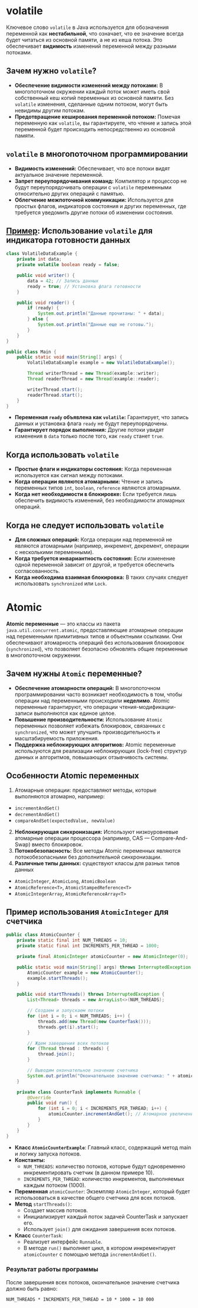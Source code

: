 # volatile

Ключевое слово ```volatile``` в Java используется для обозначения переменной как **нестабильной**, что означает, что ее
значение всегда будет читаться из основной памяти, а не из кеша потока. Это обеспечивает **видимость** изменений
переменной между разными потоками.

## Зачем нужно ```volatile```?

- **Обеспечение видимости изменений между потоками:** В многопоточном окружении каждый поток может иметь свой
  собственный кеш копий переменных из основной памяти. Без ```volatile``` изменения, сделанные одним потоком, могут быть
  невидимы другим потокам.
- **Предотвращение кеширования переменной потоком:** Помечая переменную как ```volatile```, вы гарантируете, что чтение
  и запись этой переменной будет происходить непосредственно из основной памяти.

## ```volatile``` в многопоточном программировании

- **Видимость изменений:** Обеспечивает, что все потоки видят актуальное значение переменной.
- **Запрет переупорядочивания команд:** Компилятор и процессор не будут переупорядочивать операции с ```volatile```
  переменными относительно других операций с памятью.
- **Облегчение межпоточной коммуникации:** Используется для простых флагов, индикаторов состояния и других переменных,
  где требуется уведомить другие потоки об изменении состояния.

## [Пример](code%2FVolatileMain.java): Использование ```volatile``` для индикатора готовности данных

```java
class VolatileDataExample {
    private int data;
    private volatile boolean ready = false;

    public void writer() {
        data = 42; // Запись данных
        ready = true; // Установка флага готовности
    }

    public void reader() {
        if (ready) {
            System.out.println("Данные прочитаны: " + data);
        } else {
            System.out.println("Данные еще не готовы.");
        }
    }
}

public class Main {
    public static void main(String[] args) {
        VolatileDataExample example = new VolatileDataExample();

        Thread writerThread = new Thread(example::writer);
        Thread readerThread = new Thread(example::reader);

        writerThread.start();
        readerThread.start();
    }
}
```

- **Переменная ```ready``` объявлена как ```volatile```:** Гарантирует, что запись данных и установка флага ```ready```
  не будут переупорядочены.
- **Гарантирует порядок выполнения:** Другие потоки увидят изменения в ```data``` только после того, как ```ready```
  станет ```true```.

## Когда использовать ```volatile```

- **Простые флаги и индикаторы состояния:** Когда переменная используется как сигнал между потоками.
- **Когда операции являются атомарными:** Чтение и запись переменных типов ```int```, ```boolean```, ```reference```
  являются атомарными.
- **Когда нет необходимости в блокировке:** Если требуется лишь обеспечить видимость изменений, без необходимости
  атомарных операций.

## Когда не следует использовать ```volatile```

- **Для сложных операций:** Когда операции над переменной не являются атомарными (например, инкремент, декремент,
  операции с несколькими переменными).
- **Когда требуется инвариантность состояния:** Если изменение одной переменной зависит от другой, и требуется
  обеспечить согласованность.
- **Когда необходима взаимная блокировка:** В таких случаях следует использовать ```synchronized``` или ```Lock```.

# Atomic

**Atomic переменные** — это классы из пакета ```java.util.concurrent.atomic```, предоставляющие атомарные операции над переменными примитивных типов и объектными ссылками. Они обеспечивают атомарность операций без использования блокировок (```synchronized```), что позволяет безопасно обновлять общие переменные в многопоточном окружении.

## Зачем нужны ```Atomic``` переменные?

- **Обеспечение атомарности операций:** В многопоточном программировании часто возникает необходимость в том, чтобы операции над переменными происходили **неделимо**. Atomic переменные гарантируют, что операции чтения-модификации-записи выполняются как единое целое.
- **Повышение производительности:** Использование ```Atomic``` переменных позволяет избежать блокировок, связанных с ```synchronized```, что может улучшить производительность и масштабируемость приложения.
- **Поддержка неблокирующих алгоритмов:** Atomic переменные используются для реализации неблокирующих (lock-free) структур данных и алгоритмов, повышающих отзывчивость системы.

## Особенности Atomic переменных

1. Атомарные операции: предоставляют методы, которые выполняются атомарно, например:
  - ```incrementAndGet()```
  - ```decrementAndGet()```
  - ```compareAndSet(expectedValue, newValue)```
2. **Неблокирующая синхронизация:** Используют низкоуровневые атомарные операции процессора (например, CAS — Compare-And-Swap) вместо блокировок.
3. **Потокобезопасность:** Все методы Atomic переменных являются потокобезопасными без дополнительной синхронизации.
4. **Различные типы данных:** существуют классы для разных типов данных
  - ```AtomicInteger```, ```AtomicLong```, ```AtomicBoolean```
  - ```AtomicReference<T>```, ```AtomicStampedReference<T>```
  - ```AtomicIntegerArray```, ```AtomicReferenceArray<T>```

## Пример использования ```AtomicInteger``` для счетчика

```java
public class AtomicCounter {
    private static final int NUM_THREADS = 10;
    private static final int INCREMENTS_PER_THREAD = 1000;

    private final AtomicInteger atomicCounter = new AtomicInteger(0);

    public static void main(String[] args) throws InterruptedException {
        AtomicCounter example = new AtomicCounter();
        example.startThreads();
    }

    public void startThreads() throws InterruptedException {
        List<Thread> threads = new ArrayList<>(NUM_THREADS);

        // Создаем и запускаем потоки
        for (int i = 0; i < NUM_THREADS; i++) {
            threads.add(new Thread(new CounterTask()));
            threads.get(i).start();
        }

        // Ждем завершения всех потоков
        for (Thread thread : threads) {
            thread.join();
        }

        // Выводим окончательное значение счетчика
        System.out.println("Окончательное значение счетчика: " + atomicCounter.get());
    }

    private class CounterTask implements Runnable {
        @Override
        public void run() {
            for (int i = 0; i < INCREMENTS_PER_THREAD; i++) {
                atomicCounter.incrementAndGet(); // Атомарное увеличение счетчика на 1
            }
        }
    }
}
```

- **Класс ```AtomicCounterExample```**: Главный класс, содержащий метод main и логику запуска потоков.
- **Константы:**
  - ```NUM_THREADS```: количество потоков, которые будут одновременно инкрементировать счетчик (в данном примере 10).
  - ```INCREMENTS_PER_THREAD```: количество инкрементов, выполняемых каждым потоком (1000).
- **Переменная** ```atomicCounter```: Экземпляр ```AtomicInteger```, который будет использоваться в качестве общего счетчика для всех потоков.
- **Метод** ```startThreads()```:
  - Создает массив потоков.
  - Инициализирует каждый поток задачей CounterTask и запускает его.
  - Использует ```join()``` для ожидания завершения всех потоков.
- **Класс** ```CounterTask```:
  - Реализует интерфейс ```Runnable```.
  - В методе ```run()``` выполняет цикл, в котором инкрементирует ```atomicCounter``` с помощью метода ```incrementAndGet()```.

### Результат работы программы

После завершения всех потоков, окончательное значение счетчика должно быть равно:

```
NUM_THREADS * INCREMENTS_PER_THREAD = 10 * 1000 = 10 000
```
